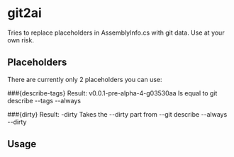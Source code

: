 # git2ai
Tries to replace placeholders in AssemblyInfo.cs with git data. Use at your own risk.

## Placeholders
There are currently only 2 placeholders you can use:

###{describe-tags}
Result: v0.0.1-pre-alpha-4-g03530aa
Is equal to git describe --tags --always

###{dirty}
Result: -dirty
Takes the --dirty part from --git describe --always --dirty

## Usage

